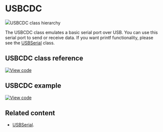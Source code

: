 # USBCDC

<span class="images">![](https://os.mbed.com/docs/mbed-os/v6.1/mbed-os-api-doxy/class_u_s_b_c_d_c.png)<span>USBCDC class hierarchy</span></span>

The USBCDC class emulates a basic serial port over USB. You can use this serial port to send or receive data. If you want printf functionality, please see the [USBSerial](../apis/usbserial.html) class.

## USBCDC class reference

[![View code](https://www.mbed.com/embed/?type=library)](https://os.mbed.com/docs/mbed-os/v6.1/mbed-os-api-doxy/class_u_s_b_c_d_c.html)

## USBCDC example

[![View code](https://www.mbed.com/embed/?url=https://github.com/ARMmbed/mbed-os-snippet-USBCDC/tree/v6.1)](https://github.com/ARMmbed/mbed-os-snippet-USBCDC/blob/v6.1/main.cpp)

## Related content

- [USBSerial](../apis/usbserial.html).
